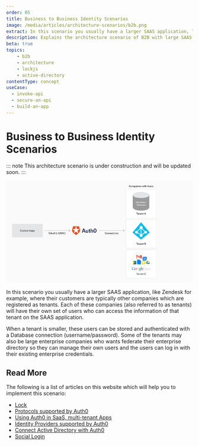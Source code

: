 ```yaml
---
order: 05
title: Business to Business Identity Scenarios
image: /media/articles/architecture-scenarios/b2b.png
extract: In this scenario you usually have a larger SAAS application, like Zendesk for example, where their customers are typically other companies which are registered as tenants.
description: Explains the architecture scenario of B2B with large SAAS application.
beta: true
topics:
    - b2b
    - architecture
    - lockjs
    - active-directory
contentType: concept
useCase:
  - invoke-api
  - secure-an-api
  - build-an-app
---
```


# Business to Business Identity Scenarios

::: note
This architecture scenario is under construction and will be updated soon.
:::

![](/media/articles/architecture-scenarios/b2b.png)

In this scenario you usually have a larger SAAS application, like Zendesk for example, where their customers are typically other companies which are registered as tenants. Each of these companies (also referred to as tenants) will have their own set of users who can access the information of that tenant on the SAAS application.

When a tenant is smaller, these users can be stored and authenticated with a Database connection (username/password). Some of the tenants may also be large enterprise companies who wants federate their enterprise directory so they can manage their own users and the users can log in with their existing enterprise credentials.

## Read More

The following is a list of articles on this website which will help you to implement this scenario:

* [Lock](https://auth0.com/lock)
* [Protocols supported by Auth0](/protocols)
* [Using Auth0 in SaaS, multi-tenant Apps](/saas-apps)
* [Identity Providers supported by Auth0](/identityproviders)
* [Connect Active Directory with Auth0](/connections/enterprise/active-directory)
* [Social Login](https://auth0.com/learn/social-login/)
